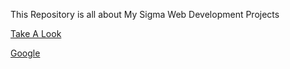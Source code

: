 This Repository is all about My Sigma Web Development Projects

[Take A Look](https://aashishkrpd.github.io/Sigma-Web-Development-Projects/)

<a href="https://google.com" target="_blank">Google</a>
